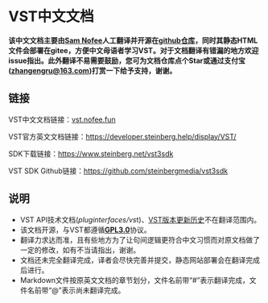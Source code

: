 # VST中文文档

**该中文文档主要由[Sam Nofee](https://github.com/SamNofee)人工翻译并开源在[github仓库](https://github.com/SamNofee/vst-cn-doc)，同时其静态HTML文件会部署在gitee，方便中文母语者学习VST。对于文档翻译有错漏的地方欢迎issue指出。此外翻译不易需要鼓励，您可为文档仓库点个Star或通过支付宝(zhangengru@163.com)打赏一下给予支持，谢谢。**



## 链接

VST中文文档链接：[vst.nofee.fun](vst.nofee.fun)

VST官方英文文档链接：https://developer.steinberg.help/display/VST/

SDK下载链接：<https://www.steinberg.net/vst3sdk>

VST SDK Github链接：https://github.com/steinbergmedia/vst3sdk



## 说明

- VST API技术文档(*pluginterfaces/vs*t)、[VST版本更新历史](https://developer.steinberg.help/display/VST/Change+History)不在翻译范围内。
- 该文档开源，与VST都遵循[**GPL3.0**](www.gnu.org/licenses/gpl-3.0.html)协议。
- 翻译力求达而准，且有些地方为了让句间逻辑更符合中文习惯而对原文档做了一定的修改，如有不当请指出，谢谢。
- 文档还未完全翻译完成，译者会尽快完善并提交，静态网站部署会在翻译完成后进行。
- Markdown文件按原英文文档的章节划分，文件名前带“#”表示翻译完成，文件名前带“@”表示尚未翻译完成。